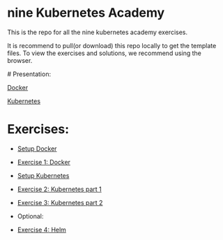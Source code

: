 # nine Kubernetes Academy

This is the repo for all the nine kubernetes academy exercises.

It is recommend to pull(or download) this repo locally to get the template files.
To view the exercises and solutions, we recommend using the browser.

# Presentation:

[Docker](https://docs.google.com/presentation/d/1ceTsTiMjD_jv_5-TlIYG3bMvTYibXfDYQGqAbXFcjGc/edit?usp=sharing)

[Kubernetes](https://docs.google.com/presentation/d/15GHQEEX5YhiesBcSTMYAzKEkOnhyoZuoBuN7htY7Was/edit?usp=sharing)

# Exercises:

* [Setup Docker](01-containers/setup.md)
* [Exercise 1: Docker](01-containers/exercise.md)

* [Setup Kubernetes](02-kubernetes/setup.md)
* [Exercise 2: Kubernetes part 1](02-kubernetes/exercise1.md)
* [Exercise 3: Kubernetes part 2](02-kubernetes/exercise2.md)

* Optional:
* [Exercise 4: Helm](02-kubernetes/exercise3.md)